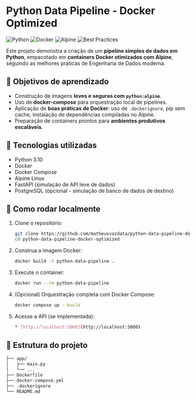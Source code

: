 # Python Data Pipeline - Docker Optimized

![Python](https://img.shields.io/badge/Python-3.10-blue)
![Docker](https://img.shields.io/badge/Docker-optimized-green)
![Alpine](https://img.shields.io/badge/Alpine-Linux-lightgrey)
![Best Practices](https://img.shields.io/badge/Best%20Practices-Dockerfile%20%26%20Dockerignore-orange)

Este projeto demonstra a criação de um **pipeline simples de dados em Python**, empacotado em **containers Docker otimizados com Alpine**, seguindo as melhores práticas de Engenharia de Dados moderna.

## 🎯 Objetivos de aprendizado

- Construção de imagens **leves e seguras com `python:alpine`**.
- Uso de **docker-compose** para orquestração local de pipelines.
- Aplicação de **boas práticas de Docker**: uso de `.dockerignore`, pip sem cache, instalação de dependências compiladas no Alpine.
- Preparação de containers prontos para **ambientes produtivos escaláveis**.

## 🔧 Tecnologias utilizadas

- Python 3.10
- Docker
- Docker Compose
- Alpine Linux
- FastAPI (simulação de API leve de dados)
- PostgreSQL (opcional - simulação de banco de dados de destino)

## 🚀 Como rodar localmente

1. Clone o repositório:
   ```bash
   git clone https://github.com/matheusvazdata/python-data-pipeline-docker-optimized.git
   cd python-data-pipeline-docker-optimized

2. Construa a imagem Docker:

   ```bash
   docker build -t python-data-pipeline .
   ```

3. Execute o container:

   ```bash
   docker run --rm python-data-pipeline
   ```

4. (Opcional) Orquestração completa com Docker Compose:

   ```bash
   docker compose up --build
   ```

5. Acesse a API (se implementada):
    ```bash
   * [http://localhost:5000](http://localhost:5000)
    ```

## 📁 Estrutura do projeto

```bash
├── app/
│   ├── main.py
│   └── ...
├── Dockerfile
├── docker-compose.yml
├── .dockerignore
└── README.md
```